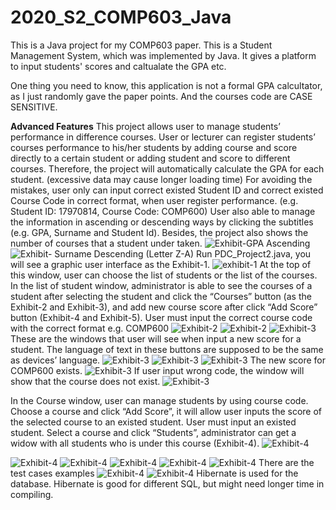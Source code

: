 
# 2020_S2_COMP603_Java
This is a Java project for my COMP603 paper.
This is a Student Management System, which was implemented by Java.
It gives a platform to input students' scores and caltualate the GPA etc.

One thing you need to know, this application is not a formal GPA calcultator, as I just randomly gave the paper points. 
And the courses code are CASE SENSITIVE.

**Advanced Features**
This project allows user to manage students’ performance in difference courses. User or lecturer can register students’ courses performance to his/her students by adding course and score directly to a certain student or adding student and score to different courses. Therefore, the project will automatically calculate the GPA for each student. (excessive data may cause longer loading time)
For avoiding the mistakes, user only can input correct existed Student ID and correct existed Course Code in correct format, when user register performance. (e.g. Student ID: 17970814, Course Code: COMP600)
User also able to manage the information in ascending or descending ways by clicking the subtitles (e.g. GPA, Surname and Student Id). Besides, the project also shows the number of courses that a student under taken.
![Exhibit-GPA Ascending](./ScreenShots/Exhibit-GPA%20Ascending.png)
![Exhibit- Surname Descending (Letter Z-A)](./ScreenShots/Exhibit-%20Surname%20Descending%20(Letter%20Z-A).png)
Run PDC_Project2.java, you will see a graphic user interface as the Exhibit-1.
![exhibit-1](./ScreenShots/exhibit-1.png)
At the top of this window, user can choose the list of students or the list of the courses.
In the list of student window, administrator is able to see the courses of a student after selecting the student and click the “Courses” button (as the Exhibit-2 and Exhibit-3), and add new course score after click “Add Score” button (Exhibit-4 and Exhibit-5). User must input the correct course code with the correct format e.g. COMP600
![Exhibit-2](./ScreenShots/Exhibit-2.png)
![Exhibit-2](./ScreenShots/Exhibit-2.1.png.png)
![Exhibit-3](./ScreenShots/Exhibit-3.png)
These are the windows that user will see when input a new score for a student. The language of text in these buttons are supposed to be the same as devices’ language.
![Exhibit-3](./ScreenShots/Exhibit-3.1.png.png)
![Exhibit-3](./ScreenShots/Exhibit-3.2.png)
![Exhibit-3](./ScreenShots/Exhibit-3.3.png)
The new score for COMP600 exists.
![Exhibit-3](./ScreenShots/Exhibit-3.4.png)
If user input wrong code, the window will show that the course does not exist.
![Exhibit-3](./ScreenShots/Exhibit-3.5.png)

In the Course window, user can manage students by using course code. 
Choose a course and click “Add Score”, it will allow user inputs the score of the selected course to an existed student. User must input an existed student.
Select a course and click “Students”, administrator can get a widow with all students who is under this course (Exhibit-4). 
![Exhibit-4](./ScreenShots/Exhibit-4.png)

![Exhibit-4](./ScreenShots/Exhibit-4.1.png)
![Exhibit-4](./ScreenShots/Exhibit-4.2.png)
![Exhibit-4](./ScreenShots/Exhibit-4.3.png)
![Exhibit-4](./ScreenShots/Exhibit-4.4.png)
![Exhibit-4](./ScreenShots/Exhibit-4.5.png)
There are the test cases examples
![Exhibit-4](./ScreenShots/Exhibit-4.6.png)
![Exhibit-4](./ScreenShots/Exhibit-4.7.png)
Hibernate is used for the database. Hibernate is good for different SQL, but might need longer time in compiling.